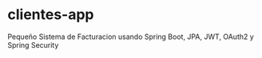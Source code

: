 # clientes-app
Pequeño Sistema de Facturacion usando Spring Boot, JPA, JWT, OAuth2 y Spring Security
